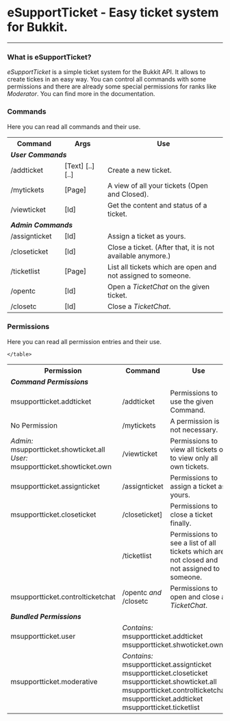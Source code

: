 <h1>eSupportTicket - Easy ticket system for Bukkit.</h1><hr />
<h3>What is eSupportTicket?</h3>
<p>
	<i>eSupportTicket</i> is a simple ticket system for the Bukkit API. It allows
	to create tickes in an easy way. You can control all commands with some
	permissions and there are already some special permissions for ranks like
	<i>Moderator</i>. You can find more in the documentation.
</p>
<h3>Commands</h3>
<p>
	Here you can read all commands and their use.
	<br />
	<table width="80%" style="border-color: black;">
		<tr>
			<th width="25%">Command</th>
			<th width="20%">Args</th>
			<th width="55%">Use</th>
		</tr>
		<tr><td colspan="3"><i><b>User Commands</b></i></td></tr>
		<tr style="align: left;">
			<td>/addticket</td>
			<td>[Text] [..] [..]</td>
			<td>Create a new ticket.</td>
		</tr>
		<tr style="align: left;">
			<td>/mytickets</td>
			<td>[Page]</td>
			<td>A view of all your tickets (Open and Closed).</td>
		</tr>
		<tr style="align: left;">
			<td>/viewticket</td>
			<td>[Id]</td>
			<td>Get the content and status of a ticket.</td>
		</tr>
		<tr><td colspan="3"><i><b>Admin Commands</b></i></td></tr>
		<tr style="align: left;">
			<td>/assignticket</td>
			<td>[Id]</td>
			<td>Assign a ticket as yours.</td>
		</tr>
		<tr style="align: left;">
			<td>/closeticket</td>
			<td>[Id]</td>
			<td>Close a ticket. (After that, it is not available anymore.)</td>
		</tr>
		<tr style="align: left;">
			<td>/ticketlist</td>
			<td>[Page]</td>
			<td>List all tickets which are open and not assigned to someone.</td>
		</tr>		
		<tr style="align: left;">
			<td>/opentc</td>
			<td>[Id]</td>
			<td>Open a <i>TicketChat</i> on the given ticket.</td>
		</tr>
		<tr style="align: left;">
			<td>/closetc</td>
			<td>[Id]</td>
			<td>Close a <i>TicketChat</i>.</td>
		</tr>
	</table>
</p><p>
<h3>Permissions</h3>
	Here you can read all permission entries and their use.
	<table width="80%" style="border-color: black;">
		<tr>
			<th width="25%">Permission</th>
			<th width="20%">Command</th>
			<th width="65%">Use</th>
		</tr>
		<tr><td colspan="3"><i><b>Command Permissions</b></i></td></tr>
		<tr style="align: left;">
			<td>msupportticket.addticket</td>
			<td>/addticket</td>
			<td>Permissions to use the given Command.</td>
		</tr>
		<tr style="align: left;">
			<td>No Permission</td>
			<td>/mytickets</td>
			<td>A permission is not necessary.</td>
		</tr>
		<tr style="align: left;">
			<td>
				<i>Admin: </i>msupportticket.showticket.all<br />
				<i>User: </i>msupportticket.showticket.own
			</td>
			<td>/viewticket</td>
			<td>Permissions to view all tickets or to view only all own tickets.</td>
		</tr>
		<tr style="align: left;">
			<td>msupportticket.assignticket</td>
			<td>/assignticket</td>
			<td>Permissions to assign a ticket as yours.</td>
		</tr>
		<tr style="align: left;">
			<td>msupportticket.closeticket</td>
			<td>/closeticket]</td>
			<td>Permissions to close a ticket finally.</td>
		</tr>
		<tr style="align: left;">
			<td></td>
			<td>/ticketlist</td>
			<td>Permissions to see a list of all tickets which are not closed and not assigned to someone.</td>
		</tr>		
		<tr style="align: left;">
			<td>msupportticket.controlticketchat</td>
			<td>/opentc <i>and</i> /closetc</td>
			<td>Permissions to open and close a <i>TicketChat</i>.</td>
		</tr>
		<tr><td colspan="3"><i><b>Bundled Permissions</b></i></td></tr>
		<tr style="align: left;">
			<td>msupportticket.user</td>
			<td colspan="2"><i>Contains:</i> <br />msupportticket.addticket <br />
      msupportticket.shwoticket.own</td>
		</tr>
		<tr style="align: left;">
			<td>msupportticket.moderative</td>
			<td colspan="2"><i>Contains:</i> <br />msupportticket.assignticket <br />
      msupportticket.closeticket<br />
      msupportticket.showticket.all<br />
      msupportticket.controlticketchat<br />
      msupportticket.addticket<br />
      msupportticket.ticketlist<br /></td>
		</tr>
		
		
	</table>
</p>